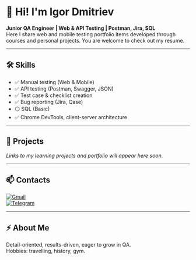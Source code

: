 # 👋 Hi! I'm Igor Dmitriev  
**Junior QA Engineer | Web & API Testing | Postman, Jira, SQL**  
Here I share web and mobile testing portfolio items developed through courses and personal projects. You are welcome to check out my resume.

---

## 🛠 Skills

- ✅ Manual testing (Web & Mobile)  
- ✅ API testing (Postman, Swagger, JSON)  
- ✅ Test case & checklist creation  
- ✅ Bug reporting (Jira, Qase)  
- ⚪ SQL (Basic)  
- ✅ Chrome DevTools, client-server architecture  

---

## 📂 Projects
*Links to my learning projects and portfolio will appear here soon.*

---

## 📫 Contacts
[![Gmail](https://img.shields.io/badge/Email-✉️-red?style=for-the-badge&logo=gmail&logoColor=white)](mailto:dmitrievworkspace@gmail.com)  
[![Telegram](https://img.shields.io/badge/Telegram-📩-blue?style=for-the-badge&logo=telegram&logoColor=white)](https://t.me/Igor_D55)  

---

## ⚡ About Me
Detail-oriented, results-driven, eager to grow in QA.  
Hobbies: travelling, history, gym.
